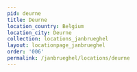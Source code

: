 ```yaml
---
pid: deurne
title: Deurne
location_country: Belgium
location_city: Deurne
collection: locations_janbrueghel
layout: locationpage_janbrueghel
order: '006'
permalink: /janbrueghel/locations/deurne
---
```

